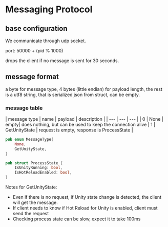 # Messaging Protocol

## base configuration
We communicate through udp socket.

port: 50000 + (pid % 1000)

drops the client if no message is sent for 30 seconds.

## message format
a byte for message type, 4 bytes (little endian) for payload length, the rest is a utf8 string, that is serialized json from struct, can be empty.

### message table
| message type | name | payload | description |
| --- | --- | --- |
| 0 | None | empty| does nothing, but can be used to keep the connection alive
| 1 | GetUnityState | request is empty, response is ProcessState |

``` rust
pub enum MessageType{
    None,
    GetUnityState,
}

pub struct ProcessState {
    IsUnityRunning: bool,
    IsHotReloadEnabled: bool,
}
```

Notes for GetUnityState:
- Even if there is no request, if Unity state change is detected, the client will get the message.
- If client needs to know if Hot Reload for Unity is enabled, client must send the request
- Checking process state can be slow, expect it to take 100ms
